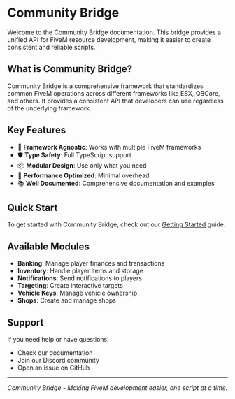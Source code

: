 # Community Bridge

Welcome to the Community Bridge documentation. This bridge provides a unified API for FiveM resource development, making it easier to create consistent and reliable scripts.

## What is Community Bridge?

Community Bridge is a comprehensive framework that standardizes common FiveM operations across different frameworks like ESX, QBCore, and others. It provides a consistent API that developers can use regardless of the underlying framework.

## Key Features

- 🔄 **Framework Agnostic**: Works with multiple FiveM frameworks
- 🛡️ **Type Safety**: Full TypeScript support
- 📦 **Modular Design**: Use only what you need
- 🚀 **Performance Optimized**: Minimal overhead
- 📚 **Well Documented**: Comprehensive documentation and examples

## Quick Start

To get started with Community Bridge, check out our [Getting Started](../Getting%20Started/) guide.

## Available Modules

- **Banking**: Manage player finances and transactions
- **Inventory**: Handle player items and storage
- **Notifications**: Send notifications to players
- **Targeting**: Create interactive targets
- **Vehicle Keys**: Manage vehicle ownership
- **Shops**: Create and manage shops

## Support

If you need help or have questions:

- Check our documentation
- Join our Discord community
- Open an issue on GitHub

---

*Community Bridge - Making FiveM development easier, one script at a time.*
